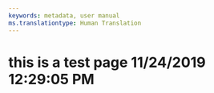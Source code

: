 ```yaml
---
keywords: metadata, user manual
ms.translationtype: Human Translation
---
```

# this is a test page 11/24/2019 12:29:05 PM
